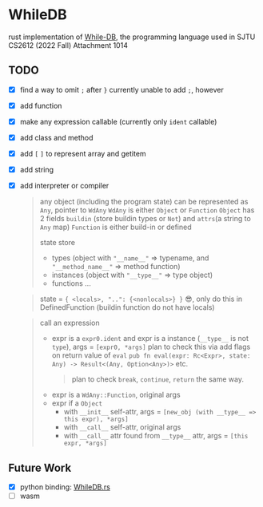 # WhileDB
rust implementation of [While-DB](https://github.com/HellOwhatAs/While-DB), the programming language used in SJTU CS2612 (2022 Fall) Attachment 1014

## TODO
- [x] find a way to omit `;` after `}`
  currently unable to add `;`, however
- [x] add function
- [x] make any expression callable (currently only `ident` callable)
- [x] add class and method
- [x] add `[` `]` to represent array and getitem
- [x] add string
- [x] add interpreter or compiler
  > any object (including the program state) can be represented as `Any`, pointer to `WdAny`
  > `WdAny` is either `Object` or `Function`
  > `Object` has 2 fields `buildin` (store buildin types or `Not`) and `attrs`(a string to `Any` map)
  > `Function` is either build-in or defined
  >
  > state store 
  > - types (object with `"__name__"` => typename, and `"__method_name__"` => method function)
  > - instances (object with `"__type__"` => type object)
  > - functions ...

  > state = `{ <locals>, "..": {<nonlocals>} }` 😎, only do this in DefinedFunction (buildin function do not have locals)

  > call an expression
  > - expr is a `expr0.ident` and expr is a instance (`__type__` is not `type`), args = `[expr0, *args]`
  >   plan to check this via add flags on return value of `eval`
  >   `pub fn eval(expr: Rc<Expr>, state: Any) -> Result<(Any, Option<Any>)>` etc. 
  >   > plan to check `break`, `continue`, `return` the same way.
  > - expr is a `WdAny::Function`, original args
  > - expr if a `Object`
  >   - with `__init__` self-attr, args = `[new_obj (with __type__ => this expr), *args]`
  >   - with `__call__` self-attr, original args
  >   - with `__call__` attr found from `__type__` attr, args = `[this expr, *args]`
  

## Future Work
- [x] python binding: [WhileDB.rs](https://github.com/HellOwhatAs/WhileDB.rs)
- [ ] wasm